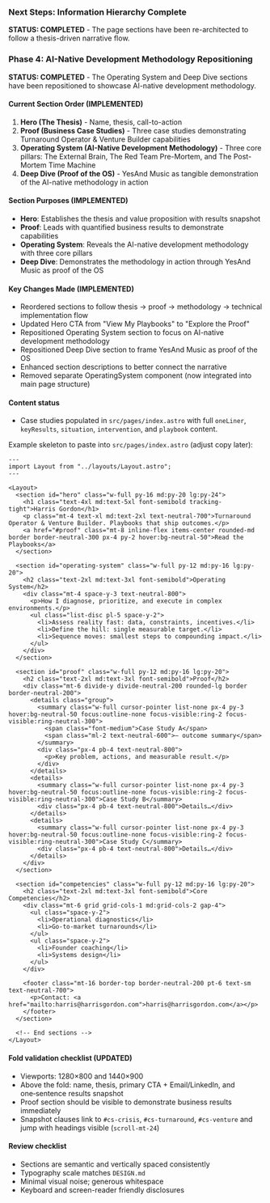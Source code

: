 ### Next Steps: Information Hierarchy Complete

**STATUS: COMPLETED** - The page sections have been re-architected to follow a thesis-driven narrative flow.

### Phase 4: AI-Native Development Methodology Repositioning

**STATUS: COMPLETED** - The Operating System and Deep Dive sections have been repositioned to showcase AI-native development methodology.

#### Current Section Order (IMPLEMENTED)
1. **Hero (The Thesis)** - Name, thesis, call-to-action
2. **Proof (Business Case Studies)** - Three case studies demonstrating Turnaround Operator & Venture Builder capabilities
3. **Operating System (AI-Native Development Methodology)** - Three core pillars: The External Brain, The Red Team Pre-Mortem, and The Post-Mortem Time Machine
4. **Deep Dive (Proof of the OS)** - YesAnd Music as tangible demonstration of the AI-native methodology in action

#### Section Purposes (IMPLEMENTED)
- **Hero**: Establishes the thesis and value proposition with results snapshot
- **Proof**: Leads with quantified business results to demonstrate capabilities
- **Operating System**: Reveals the AI-native development methodology with three core pillars
- **Deep Dive**: Demonstrates the methodology in action through YesAnd Music as proof of the OS

#### Key Changes Made (IMPLEMENTED)
- Reordered sections to follow thesis → proof → methodology → technical implementation flow
- Updated Hero CTA from "View My Playbooks" to "Explore the Proof"
- Repositioned Operating System section to focus on AI-native development methodology
- Repositioned Deep Dive section to frame YesAnd Music as proof of the OS
- Enhanced section descriptions to better connect the narrative
- Removed separate OperatingSystem component (now integrated into main page structure)

#### Content status
- Case studies populated in `src/pages/index.astro` with full `oneLiner`, `keyResults`, `situation`, `intervention`, and `playbook` content.

Example skeleton to paste into `src/pages/index.astro` (adjust copy later):

```astro
---
import Layout from "../layouts/Layout.astro";
---

<Layout>
  <section id="hero" class="w-full py-16 md:py-20 lg:py-24">
    <h1 class="text-4xl md:text-5xl font-semibold tracking-tight">Harris Gordon</h1>
    <p class="mt-4 text-xl md:text-2xl text-neutral-700">Turnaround Operator & Venture Builder. Playbooks that ship outcomes.</p>
    <a href="#proof" class="mt-8 inline-flex items-center rounded-md border border-neutral-300 px-4 py-2 hover:bg-neutral-50">Read the Playbooks</a>
  </section>

  <section id="operating-system" class="w-full py-12 md:py-16 lg:py-20">
    <h2 class="text-2xl md:text-3xl font-semibold">Operating System</h2>
    <div class="mt-4 space-y-3 text-neutral-800">
      <p>How I diagnose, prioritize, and execute in complex environments.</p>
      <ul class="list-disc pl-5 space-y-2">
        <li>Assess reality fast: data, constraints, incentives.</li>
        <li>Define the hill: single measurable target.</li>
        <li>Sequence moves: smallest steps to compounding impact.</li>
      </ul>
    </div>
  </section>

  <section id="proof" class="w-full py-12 md:py-16 lg:py-20">
    <h2 class="text-2xl md:text-3xl font-semibold">Proof</h2>
    <div class="mt-6 divide-y divide-neutral-200 rounded-lg border border-neutral-200">
      <details class="group">
        <summary class="w-full cursor-pointer list-none px-4 py-3 hover:bg-neutral-50 focus:outline-none focus-visible:ring-2 focus-visible:ring-neutral-300">
          <span class="font-medium">Case Study A</span>
          <span class="ml-2 text-neutral-600">— outcome summary</span>
        </summary>
        <div class="px-4 pb-4 text-neutral-800">
          <p>Key problem, actions, and measurable result.</p>
        </div>
      </details>
      <details>
        <summary class="w-full cursor-pointer list-none px-4 py-3 hover:bg-neutral-50 focus:outline-none focus-visible:ring-2 focus-visible:ring-neutral-300">Case Study B</summary>
        <div class="px-4 pb-4 text-neutral-800">Details…</div>
      </details>
      <details>
        <summary class="w-full cursor-pointer list-none px-4 py-3 hover:bg-neutral-50 focus:outline-none focus-visible:ring-2 focus-visible:ring-neutral-300">Case Study C</summary>
        <div class="px-4 pb-4 text-neutral-800">Details…</div>
      </details>
    </div>
  </section>

  <section id="competencies" class="w-full py-12 md:py-16 lg:py-20">
    <h2 class="text-2xl md:text-3xl font-semibold">Core Competencies</h2>
    <div class="mt-6 grid grid-cols-1 md:grid-cols-2 gap-4">
      <ul class="space-y-2">
        <li>Operational diagnostics</li>
        <li>Go-to-market turnarounds</li>
      </ul>
      <ul class="space-y-2">
        <li>Founder coaching</li>
        <li>Systems design</li>
      </ul>
    </div>

    <footer class="mt-16 border-top border-neutral-200 pt-6 text-sm text-neutral-700">
      <p>Contact: <a href="mailto:harris@harrisgordon.com">harris@harrisgordon.com</a></p>
    </footer>
  </section>

  <!-- End sections -->
</Layout>
```

#### Fold validation checklist (UPDATED)
- Viewports: 1280×800 and 1440×900
- Above the fold: name, thesis, primary CTA + Email/LinkedIn, and one‑sentence results snapshot
- Proof section should be visible to demonstrate business results immediately
- Snapshot clauses link to `#cs-crisis`, `#cs-turnaround`, `#cs-venture` and jump with headings visible (`scroll-mt-24`)

#### Review checklist
- Sections are semantic and vertically spaced consistently
- Typography scale matches `DESIGN.md`
- Minimal visual noise; generous whitespace
- Keyboard and screen-reader friendly disclosures


